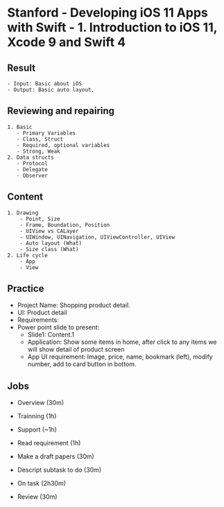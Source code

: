 # Stanford - Developing iOS 11 Apps with Swift - 1. Introduction to iOS 11, Xcode 9 and Swift 4
## Result
    - Input: Basic about iOS
    - Output: Basic auto layout,
## Reviewing and repairing
    1. Basic
       - Primary Variables
       - Class, Struct
       - Required, optional variables
       - Strong, Weak
    2. Data structs
       - Protocol
       - Delegate
       - Observer
## Content
    1. Drawing
        - Point, Size
        - Frame, Boundation, Position
        - UIView vs CALayer
        - UIWindow, UINavigation, UIViewController, UIView
        - Auto layout (What)
        - Size class (What)
    2. Life cycle
        - App
        - View

## Practice
- Project Name: Shopping product detail.
- UI: Product detail
- Requirements:
 - Power point slide to present: 
   - Slide1: Content.1
   - Application: Show some items in home, after click to any items we will show detail of product screen
   - App UI requirement: Image, price, name, bookmark (left), modify number, add to card button in bottom.


## Jobs
- Overview (30m)
- Trainning (1h)
- Support (~1h)

- Read requirement (1h)
- Make a draft papers (30m)
- Descript subtask to do (30m)
- On task (2h30m)

- Review (30m)